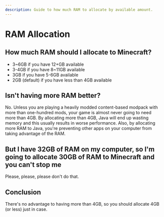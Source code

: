 ```yaml
---
description: Guide to how much RAM to allocate by available amount.
---
```


# RAM Allocation

## How much RAM should I allocate to Minecraft?

* 3~6GB if you have 12+GB available
* 3-4GB if you have 8~11GB available
* 3GB if you have 5-6GB available
* 2GB (default) if you have less than 4GB available

## Isn't having more RAM better?

No. Unless you are playing a heavily modded content-based modpack with more than one-hundred mods, your game is almost never going to need more than 4GB. By allocating more than 4GB, Java will end up wasting memory and this usually results in worse performance. Also, by allocating more RAM to Java, you're preventing other apps on your computer from taking advantage of the RAM.

## But I have 32GB of RAM on my computer, so I'm going to allocate 30GB of RAM to Minecraft and you can't stop me

Please, please, please don't do that.

## Conclusion

There's no advantage to having more than 4GB, so you should allocate 4GB (or less) just in case.
